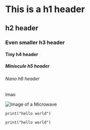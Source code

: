 # This is a h1 header
## h2 header
### Even smaller h3 header
#### Tiny h4 header
##### Miniscule h5 header
###### Nano h6 header
lmao

![Image of a Microwave](https://giffiles.alphacoders.com/767/76753.gif)

`print("hello world")`


```print("hello world")```

